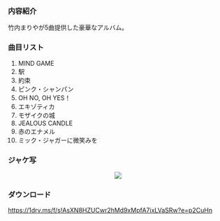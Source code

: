 ### 内容紹介

竹内まりやが5曲提供した豪華なアルバム。

### 曲目リスト

1. MIND GAME
2. 駅
3. 約束
4. ピンク・シャンパン
5. OH NO, OH YES！
6. エキゾティカ
7. モザイクの城
8. JEALOUS CANDLE
9. 赤のエナメル
10. ミック・ジャガーに微笑みを

### ジャケ写

<div align="center"><img src="https://github.com/KawausoJyou/KawausoJyou.github.io/assets/92703641/d2f65290-ce62-46e7-b751-828fee10267d"></div>

### ダウンロード

https://1drv.ms/f/s!AsXN8HZUCwr2hMd9xMpfA7ixLVaSRw?e=p2CuHn